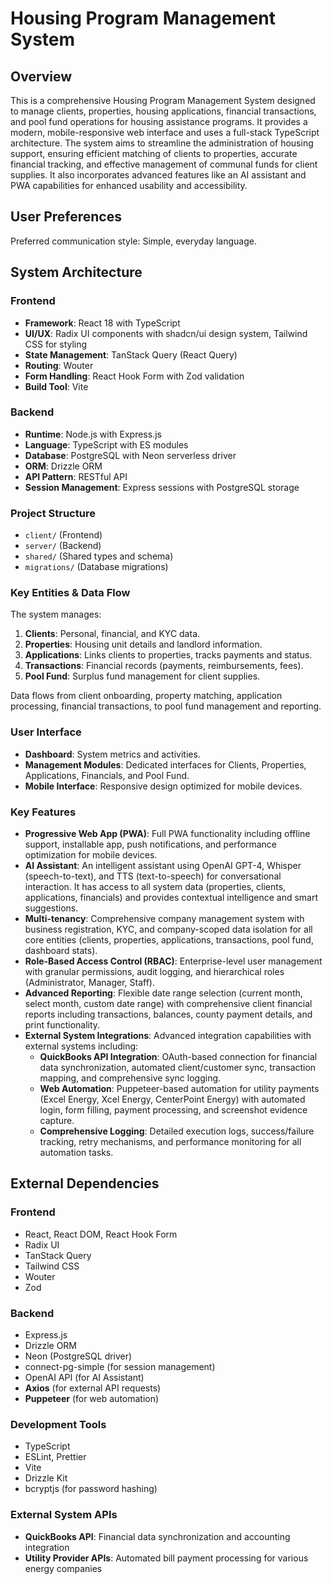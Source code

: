 # Housing Program Management System

## Overview
This is a comprehensive Housing Program Management System designed to manage clients, properties, housing applications, financial transactions, and pool fund operations for housing assistance programs. It provides a modern, mobile-responsive web interface and uses a full-stack TypeScript architecture. The system aims to streamline the administration of housing support, ensuring efficient matching of clients to properties, accurate financial tracking, and effective management of communal funds for client supplies. It also incorporates advanced features like an AI assistant and PWA capabilities for enhanced usability and accessibility.

## User Preferences
Preferred communication style: Simple, everyday language.

## System Architecture

### Frontend
- **Framework**: React 18 with TypeScript
- **UI/UX**: Radix UI components with shadcn/ui design system, Tailwind CSS for styling
- **State Management**: TanStack Query (React Query)
- **Routing**: Wouter
- **Form Handling**: React Hook Form with Zod validation
- **Build Tool**: Vite

### Backend
- **Runtime**: Node.js with Express.js
- **Language**: TypeScript with ES modules
- **Database**: PostgreSQL with Neon serverless driver
- **ORM**: Drizzle ORM
- **API Pattern**: RESTful API
- **Session Management**: Express sessions with PostgreSQL storage

### Project Structure
- `client/` (Frontend)
- `server/` (Backend)
- `shared/` (Shared types and schema)
- `migrations/` (Database migrations)

### Key Entities & Data Flow
The system manages:
1.  **Clients**: Personal, financial, and KYC data.
2.  **Properties**: Housing unit details and landlord information.
3.  **Applications**: Links clients to properties, tracks payments and status.
4.  **Transactions**: Financial records (payments, reimbursements, fees).
5.  **Pool Fund**: Surplus fund management for client supplies.

Data flows from client onboarding, property matching, application processing, financial transactions, to pool fund management and reporting.

### User Interface
- **Dashboard**: System metrics and activities.
- **Management Modules**: Dedicated interfaces for Clients, Properties, Applications, Financials, and Pool Fund.
- **Mobile Interface**: Responsive design optimized for mobile devices.

### Key Features
- **Progressive Web App (PWA)**: Full PWA functionality including offline support, installable app, push notifications, and performance optimization for mobile devices.
- **AI Assistant**: An intelligent assistant using OpenAI GPT-4, Whisper (speech-to-text), and TTS (text-to-speech) for conversational interaction. It has access to all system data (properties, clients, applications, financials) and provides contextual intelligence and smart suggestions.
- **Multi-tenancy**: Comprehensive company management system with business registration, KYC, and company-scoped data isolation for all core entities (clients, properties, applications, transactions, pool fund, dashboard stats).
- **Role-Based Access Control (RBAC)**: Enterprise-level user management with granular permissions, audit logging, and hierarchical roles (Administrator, Manager, Staff).
- **Advanced Reporting**: Flexible date range selection (current month, select month, custom date range) with comprehensive client financial reports including transactions, balances, county payment details, and print functionality.
- **External System Integrations**: Advanced integration capabilities with external systems including:
  - **QuickBooks API Integration**: OAuth-based connection for financial data synchronization, automated client/customer sync, transaction mapping, and comprehensive sync logging.
  - **Web Automation**: Puppeteer-based automation for utility payments (Excel Energy, Xcel Energy, CenterPoint Energy) with automated login, form filling, payment processing, and screenshot evidence capture.
  - **Comprehensive Logging**: Detailed execution logs, success/failure tracking, retry mechanisms, and performance monitoring for all automation tasks.

## External Dependencies

### Frontend
- React, React DOM, React Hook Form
- Radix UI
- TanStack Query
- Tailwind CSS
- Wouter
- Zod

### Backend
- Express.js
- Drizzle ORM
- Neon (PostgreSQL driver)
- connect-pg-simple (for session management)
- OpenAI API (for AI Assistant)
- **Axios** (for external API requests)
- **Puppeteer** (for web automation)

### Development Tools
- TypeScript
- ESLint, Prettier
- Vite
- Drizzle Kit
- bcryptjs (for password hashing)

### External System APIs
- **QuickBooks API**: Financial data synchronization and accounting integration
- **Utility Provider APIs**: Automated bill payment processing for various energy companies
```